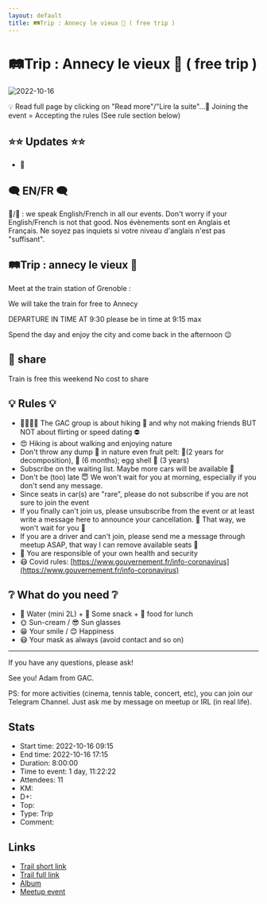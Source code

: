 ```yaml
---
layout: default
title: 🛤️Trip : Annecy le vieux 🚅 ( free trip )
---
```


# 🛤️Trip : Annecy le vieux 🚅 ( free trip )

![2022-10-16](../img/orig/2022-10-16.jpg)

💡 Read full page by clicking on "Read more"/"Lire la suite"...💜
Joining the event = Accepting the rules (See rule section below)

##  ⭐⭐ Updates ⭐⭐ 

* 📅

##  🗨️ EN/FR 🗨️ 
🦅/🐓 : we speak English/French in all our events. Don't worry if your English/French is not that good. Nos évènements sont en Anglais et Français. Ne soyez pas inquiets si votre niveau d'anglais n'est pas "suffisant".

## 🛤️Trip : annecy le vieux 🚅 

Meet at the train station of Grenoble :

We will take the train for free to Annecy

DEPARTURE IN TIME AT 9:30
please be in time at 9:15 max

Spend the day and enjoy the city and come back in the afternoon 😉

##  🚗 share 
Train is free this weekend
No cost to share

##  💡 Rules 💡 

* 🚶‍♀️🚶‍♂️ The GAC group is about hiking 🥾 and why not making friends BUT NOT about flirting or speed dating ⛔
* 😍 Hiking is about walking and enjoying nature
* Don't throw any dump 🚮 in nature even fruit pelt: 🍌(2 years for decomposition), 🍊 (6 months); egg shell 🥚 (3 years)
* Subscribe on the waiting list. Maybe more cars will be available 🚗
* Don't be (too) late 😇 We won't wait for you at morning, especially if you don't send any message.
* Since seats in car(s) are "rare", please do not subscribe if you are not sure to join the event
* If you finally can't join us, please unsubscribe from the event or at least write a message here to announce your cancellation. 💜 That way, we won't wait for you 💜
* If you are a driver and can't join, please send me a message through meetup ASAP, that way I can remove available seats 🚗
* 💟 You are responsible of your own health and security
* 😷 Covid rules: [https://www.gouvernement.fr/info-coronavirus](https://www.gouvernement.fr/info-coronavirus)

##  ❔ What do you need ❔ 

* 🧃 Water (mini 2L) + 🍫 Some snack + 🥗 food for lunch
* 🌞 Sun-cream / 😎 Sun glasses
* 😁 Your smile / 😊 Happiness
* 😷 Your mask as always (avoid contact and so on)

***

If you have any questions, please ask!

See you! Adam from GAC.

PS: for more activities (cinema, tennis table, concert, etc), you can join our Telegram Channel. Just ask me by message on meetup or IRL (in real life).

## Stats

- Start time: 2022-10-16 09:15
- End time: 2022-10-16 17:15
- Duration: 8:00:00
- Time to event: 1 day, 11:22:22
- Attendees: 11
- KM: 
- D+: 
- Top: 
- Type: Trip
- Comment: 

## Links

- [Trail short link]()
- [Trail full link]()
- [Album](https://binnette.github.io/GacImg2022/2022-10-16-🛤️Trip-Annecy-le-vieux-🚅-free-trip.html)
- [Meetup event](https://www.meetup.com/grenoble-adventure-club-english-french/events/289118140/)
